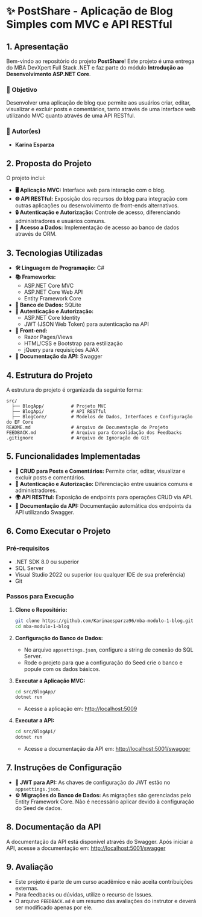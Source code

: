 # **✨ PostShare - Aplicação de Blog Simples com MVC e API RESTful**

## **1. Apresentação**
Bem-vindo ao repositório do projeto **PostShare**! Este projeto é uma entrega do MBA DevXpert Full Stack .NET e faz parte do módulo **Introdução ao Desenvolvimento ASP.NET Core**.

### **🎯 Objetivo**
Desenvolver uma aplicação de blog que permite aos usuários criar, editar, visualizar e excluir posts e comentários, tanto através de uma interface web utilizando MVC quanto através de uma API RESTful.

### **👤 Autor(es)**
- **Karina Esparza**

## **2. Proposta do Projeto**
O projeto inclui:
- **🖥 Aplicação MVC:** Interface web para interação com o blog.
- **🌐 API RESTful:** Exposição dos recursos do blog para integração com outras aplicações ou desenvolvimento de front-ends alternativos.
- **🔒 Autenticação e Autorização:** Controle de acesso, diferenciando administradores e usuários comuns.
- **💾 Acesso a Dados:** Implementação de acesso ao banco de dados através de ORM.

## **3. Tecnologias Utilizadas**
- **🛠 Linguagem de Programação:** C#
- **📚 Frameworks:**
  - ASP.NET Core MVC
  - ASP.NET Core Web API
  - Entity Framework Core
- **💾 Banco de Dados:** SQLite
- **🔐 Autenticação e Autorização:**
  - ASP.NET Core Identity
  - JWT (JSON Web Token) para autenticação na API
- **🎨 Front-end:**
  - Razor Pages/Views
  - HTML/CSS e Bootstrap para estilização
  - jQuery para requisições AJAX
- **📄 Documentação da API:** Swagger

## **4. Estrutura do Projeto**
A estrutura do projeto é organizada da seguinte forma:

```
src/
  ├── BlogApp/          # Projeto MVC
  ├── BlogApi/          # API RESTful
  ├── BlogCore/         # Modelos de Dados, Interfaces e Configuração do EF Core
README.md               # Arquivo de Documentação do Projeto
FEEDBACK.md             # Arquivo para Consolidação dos Feedbacks
.gitignore              # Arquivo de Ignoração do Git
```

## **5. Funcionalidades Implementadas**
- **📝 CRUD para Posts e Comentários:** Permite criar, editar, visualizar e excluir posts e comentários.
- **🔑 Autenticação e Autorização:** Diferenciação entre usuários comuns e administradores.
- **🌍 API RESTful:** Exposição de endpoints para operações CRUD via API.
- **📑 Documentação da API:** Documentação automática dos endpoints da API utilizando Swagger.

## **6. Como Executar o Projeto**

### **Pré-requisitos**
- .NET SDK 8.0 ou superior
- SQL Server
- Visual Studio 2022 ou superior (ou qualquer IDE de sua preferência)
- Git

### **Passos para Execução**
1. **Clone o Repositório:**
   ```bash
   git clone https://github.com/Karinaesparza96/mba-modulo-1-blog.git
   cd mba-modulo-1-blog
   ```

2. **Configuração do Banco de Dados:**
   - No arquivo `appsettings.json`, configure a string de conexão do SQL Server.
   - Rode o projeto para que a configuração do Seed crie o banco e popule com os dados básicos.

3. **Executar a Aplicação MVC:**
   ```bash
   cd src/BlogApp/
   dotnet run
   ```
   - Acesse a aplicação em: [http://localhost:5009](http://localhost:5009)

4. **Executar a API:**
   ```bash
   cd src/BlogApi/
   dotnet run
   ```
   - Acesse a documentação da API em: [http://localhost:5001/swagger](http://localhost:5001/swagger)

## **7. Instruções de Configuração**
- **🔑 JWT para API:** As chaves de configuração do JWT estão no `appsettings.json`.
- **⚙️ Migrações do Banco de Dados:** As migrações são gerenciadas pelo Entity Framework Core. Não é necessário aplicar devido à configuração do Seed de dados.

## **8. Documentação da API**
A documentação da API está disponível através do Swagger. Após iniciar a API, acesse a documentação em: [http://localhost:5001/swagger](http://localhost:5001/swagger)

## **9. Avaliação**
- Este projeto é parte de um curso acadêmico e não aceita contribuições externas.
- Para feedbacks ou dúvidas, utilize o recurso de Issues.
- O arquivo `FEEDBACK.md` é um resumo das avaliações do instrutor e deverá ser modificado apenas por ele.
